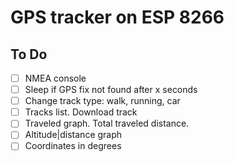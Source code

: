 # GPS tracker on ESP 8266

## To Do

- [ ] NMEA console
- [ ] Sleep if GPS fix not found after x seconds
- [ ] Change track type: walk, running, car
- [ ] Tracks list. Download track
- [ ] Traveled graph. Total traveled distance.
- [ ] Altitude|distance graph
- [ ] Coordinates in degrees